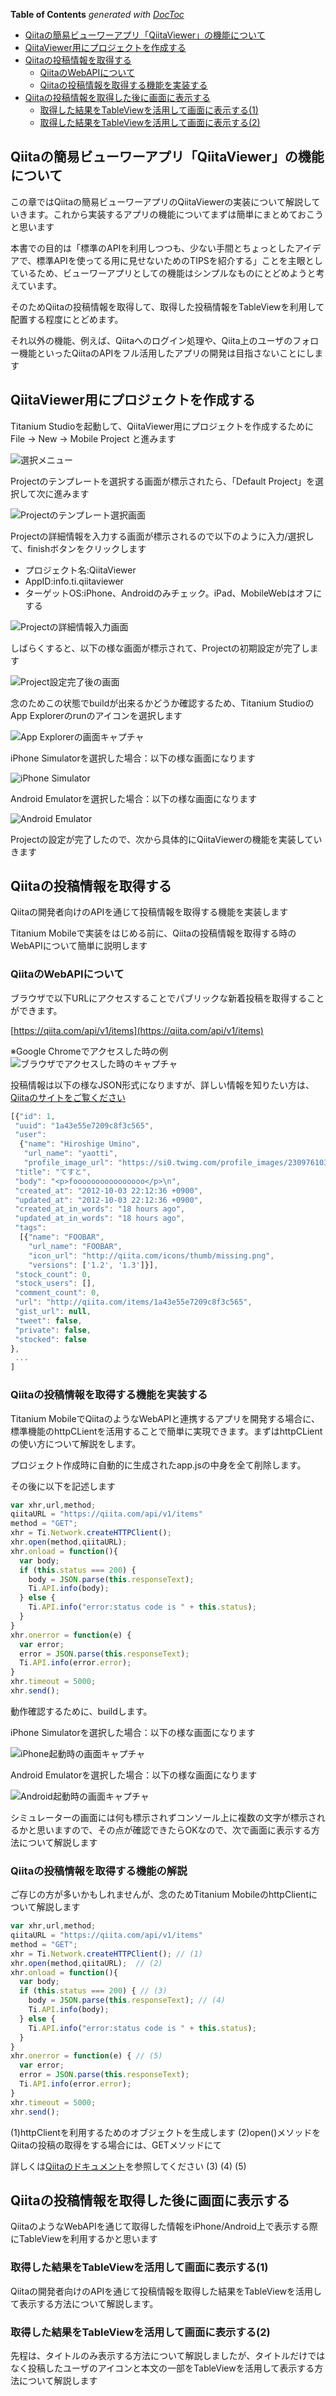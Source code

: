 **Table of Contents**  *generated with [DocToc](http://doctoc.herokuapp.com/)*

- [Qiitaの簡易ビューワーアプリ「QiitaViewer」の機能について](#qiitaの簡易ビューワーアプリ「qiitaviewer」の機能について)
- [QiitaViewer用にプロジェクトを作成する](#qiitaviewer用にプロジェクトを作成する)
- [Qiitaの投稿情報を取得する](#qiitaの投稿情報を取得する)
	- [QiitaのWebAPIについて](#qiitaのwebapiについて)
	- [Qiitaの投稿情報を取得する機能を実装する](#qiitaの投稿情報を取得する機能を実装する)
- [Qiitaの投稿情報を取得した後に画面に表示する](#qiitaの投稿情報を取得した後に画面に表示する)
	- [取得した結果をTableViewを活用して画面に表示する(1)](#取得した結果をtableviewを活用して画面に表示する1)
	- [取得した結果をTableViewを活用して画面に表示する(2)](#取得した結果をtableviewを活用して画面に表示する2)

## Qiitaの簡易ビューワーアプリ「QiitaViewer」の機能について

この章ではQiitaの簡易ビューワーアプリのQiitaViewerの実装について解説していきます。これから実装するアプリの機能についてまずは簡単にまとめておこうと思います

本書での目的は「標準のAPIを利用しつつも、少ない手間とちょっとしたアイデアで、標準APIを使ってる用に見せないためのTIPSを紹介する」ことを主眼としているため、ビューワーアプリとしての機能はシンプルなものにとどめようと考えています。

そのためQiitaの投稿情報を取得して、取得した投稿情報をTableViewを利用して配置する程度にとどめます。

それ以外の機能、例えば、Qiitaへのログイン処理や、Qiita上のユーザのフォロー機能といったQiitaのAPIをフル活用したアプリの開発は目指さないことにします

## QiitaViewer用にプロジェクトを作成する

Titanium Studioを起動して、QiitaViewer用にプロジェクトを作成するためにFile → New → Mobile Project と進みます

![選択メニュー](https://s3-ap-northeast-1.amazonaws.com/tiuitips/qiitaviewer-project-001.jpg)

Projectのテンプレートを選択する画面が標示されたら、「Default Project」を選択して次に進みます

![Projectのテンプレート選択画面](https://s3-ap-northeast-1.amazonaws.com/tiuitips/qiitaviewer-project-002.jpg)

Projectの詳細情報を入力する画面が標示されるので以下のように入力/選択して、finishボタンをクリックします

- プロジェクト名:QiitaViewer
- AppID:info.ti.qiitaviewer
- ターゲットOS:iPhone、Androidのみチェック。iPad、MobileWebはオフにする

![Projectの詳細情報入力画面](https://s3-ap-northeast-1.amazonaws.com/tiuitips/qiitaviewer-project-003.jpg)

しばらくすると、以下の様な画面が標示されて、Projectの初期設定が完了します

![Project設定完了後の画面](https://s3-ap-northeast-1.amazonaws.com/tiuitips/qiitaviewer-project-004.jpg)

念のためこの状態でbuildが出来るかどうか確認するため、Titanium StudioのApp Explorerのrunのアイコンを選択します

![App Explorerの画面キャプチャ](https://s3-ap-northeast-1.amazonaws.com/tiuitips/qiitaviewer-project-005.jpg)

iPhone Simulatorを選択した場合：以下の様な画面になります

![iPhone Simulator](https://s3-ap-northeast-1.amazonaws.com/tiuitips/qiitaviewer-project-006.jpg)

Android Emulatorを選択した場合：以下の様な画面になります

![Android Emulator](https://s3-ap-northeast-1.amazonaws.com/tiuitips/qiitaviewer-project-007.jpg)

Projectの設定が完了したので、次から具体的にQiitaViewerの機能を実装していきます


## Qiitaの投稿情報を取得する

Qiitaの開発者向けのAPIを通じて投稿情報を取得する機能を実装します

Titanium Mobileで実装をはじめる前に、Qiitaの投稿情報を取得する時のWebAPIについて簡単に説明します

### QiitaのWebAPIについて

ブラウザで以下URLにアクセスすることでパブリックな新着投稿を取得することができます。

[https://qiita.com/api/v1/items](https://qiita.com/api/v1/items)

※Google Chromeでアクセスした時の例
![ブラウザでアクセスした時のキャプチャ](https://s3-ap-northeast-1.amazonaws.com/tiuitips/qiitaviewer-webapi-001.jpg)

投稿情報は以下の様なJSON形式になりますが、詳しい情報を知りたい方は、[Qiitaのサイトをご覧ください](http://qiita.com/docs#13)

```javascript
[{"id": 1,
 "uuid": "1a43e55e7209c8f3c565",
 "user":
  {"name": "Hiroshige Umino",
   "url_name": "yaotti",
   "profile_image_url": "https://si0.twimg.com/profile_images/2309761038/1ijg13pfs0dg84sk2y0h_normal" },
 "title": "てすと",
 "body": "<p>foooooooooooooooo</p>\n",
 "created_at": "2012-10-03 22:12:36 +0900",
 "updated_at": "2012-10-03 22:12:36 +0900",
 "created_at_in_words": "18 hours ago",
 "updated_at_in_words": "18 hours ago",
 "tags":
  [{"name": "FOOBAR",
    "url_name": "FOOBAR",
    "icon_url": "http://qiita.com/icons/thumb/missing.png",
    "versions": ['1.2', '1.3']}],
 "stock_count": 0,
 "stock_users": [],
 "comment_count": 0,
 "url": "http://qiita.com/items/1a43e55e7209c8f3c565",
 "gist_url": null,
 "tweet": false,
 "private": false,
 "stocked": false
},
 ...
]
```

### Qiitaの投稿情報を取得する機能を実装する

Titanium MobileでQiitaのようなWebAPIと連携するアプリを開発する場合に、標準機能のhttpCLientを活用することで簡単に実現できます。まずはhttpCLientの使い方について解説をします。

プロジェクト作成時に自動的に生成されたapp.jsの中身を全て削除します。

その後に以下を記述します

```javascript
var xhr,url,method;
qiitaURL = "https://qiita.com/api/v1/items"
method = "GET";
xhr = Ti.Network.createHTTPClient();
xhr.open(method,qiitaURL);
xhr.onload = function(){
  var body;
  if (this.status === 200) {
    body = JSON.parse(this.responseText);
	Ti.API.info(body);
  } else {
    Ti.API.info("error:status code is " + this.status);
  }
}
xhr.onerror = function(e) {
  var error;
  error = JSON.parse(this.responseText);
  Ti.API.info(error.error);
}
xhr.timeout = 5000;
xhr.send();
```

動作確認するために、buildします。

iPhone Simulatorを選択した場合：以下の様な画面になります

![iPhone起動時の画面キャプチャ](https://s3-ap-northeast-1.amazonaws.com/tiuitips/qiitaviewer-httpClient-iphone-001.jpg)

Android Emulatorを選択した場合：以下の様な画面になります

![Android起動時の画面キャプチャ](https://s3-ap-northeast-1.amazonaws.com/tiuitips/qiitaviewer-httpClient-android-001.jpg)

シミュレーターの画面には何も標示されずコンソール上に複数の文字が標示されるかと思いますので、その点が確認できたらOKなので、次で画面に表示する方法について解説します

### Qiitaの投稿情報を取得する機能の解説

ご存じの方が多いかもしれませんが、念のためTitanium MobileのhttpClientについて解説します

```javascript
var xhr,url,method;
qiitaURL = "https://qiita.com/api/v1/items"
method = "GET";
xhr = Ti.Network.createHTTPClient(); // (1)
xhr.open(method,qiitaURL);  // (2)
xhr.onload = function(){
  var body;
  if (this.status === 200) { // (3)
    body = JSON.parse(this.responseText); // (4)
	Ti.API.info(body);
  } else {
    Ti.API.info("error:status code is " + this.status);
  }
}
xhr.onerror = function(e) { // (5)
  var error;
  error = JSON.parse(this.responseText);
  Ti.API.info(error.error);
}
xhr.timeout = 5000;
xhr.send();
```
(1)httpClientを利用するためのオブジェクトを生成します
(2)open()メソッドをQiitaの投稿の取得をする場合には、GETメソッドにて

詳しくは[Qiitaのドキュメント](http://qiita.com/docs#13)を参照してください
(3)
(4)
(5)

## Qiitaの投稿情報を取得した後に画面に表示する

QiitaのようなWebAPIを通じて取得した情報をiPhone/Android上で表示する際にTableViewを利用するかと思います

### 取得した結果をTableViewを活用して画面に表示する(1)

Qiitaの開発者向けのAPIを通じて投稿情報を取得した結果をTableViewを活用して表示する方法について解説します。



### 取得した結果をTableViewを活用して画面に表示する(2)

先程は、タイトルのみ表示する方法について解説しましたが、タイトルだけではなく投稿したユーザのアイコンと本文の一部をTableViewを活用して表示する方法について解説します

